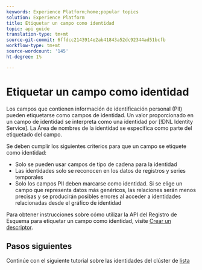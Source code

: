 ```yaml
---
keywords: Experience Platform;home;popular topics
solution: Experience Platform
title: Etiquetar un campo como identidad
topic: api guide
translation-type: tm+mt
source-git-commit: 6ffdcc2143914e2ab41843a52dc92344ad51bcfb
workflow-type: tm+mt
source-wordcount: '145'
ht-degree: 1%

---
```



# Etiquetar un campo como identidad

Los campos que contienen información de identificación personal (PII) pueden etiquetarse como campos de identidad. Un valor proporcionado en un campo de identidad se interpreta como una identidad por [!DNL Identity Service]. La Área de nombres de la identidad se especifica como parte del etiquetado del campo.

Se deben cumplir los siguientes criterios para que un campo se etiquete como identidad:

- Solo se pueden usar campos de tipo de cadena para la identidad
- Las identidades solo se reconocen en los datos de registros y series temporales
- Solo los campos PII deben marcarse como identidad. Si se elige un campo que representa datos más genéricos, las relaciones serán menos precisas y se producirán posibles errores al acceder a identidades relacionadas desde el gráfico de identidad

Para obtener instrucciones sobre cómo utilizar la API del Registro de Esquema para etiquetar un campo como identidad, visite [Crear un descriptor](../../xdm/api/descriptors.md).

## Pasos siguientes

Continúe con el siguiente tutorial sobre las identidades del clúster de [lista](./list-cluster-identites.md)